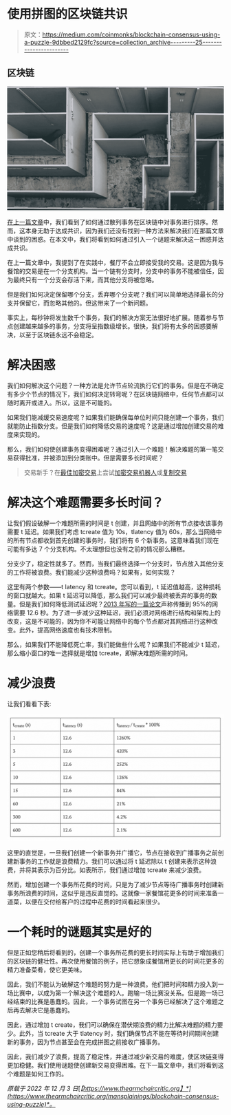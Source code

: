 # 使用拼图的区块链共识

> 原文：<https://medium.com/coinmonks/blockchain-consensus-using-a-puzzle-9dbbed2129fc?source=collection_archive---------25----------------------->

## 区块链

![](img/0e6a13c06dcba4abf37a87c11ebccd9b.png)

[在上一篇文章](https://www.thearmchaircritic.org/mansplainings/establishing-an-order-of-transactions-in-blockchain)中，我们看到了如何通过散列事务在区块链中对事务进行排序。然而，这本身无助于达成共识，因为我们还没有找到一种方法来解决我们在那篇文章中谈到的困惑。在本文中，我们将看到如何通过引入一个谜题来解决这一困惑并达成共识。

在上一篇文章中，我提到了在实践中，餐厅不会立即接受我的交易。这是因为我与餐馆的交易是在一个分支机构。当一个链有分支时，分支中的事务不能被信任，因为最终只有一个分支会存活下来，而其他分支将被忽略。

但是我们如何决定保留哪个分支，丢弃哪个分支呢？我们可以简单地选择最长的分支并保留它，而忽略其他的。但这带来了一个新问题。

事实上，每秒钟将发生数千个事务，我们的解决方案无法很好地扩展。随着参与节点创建越来越多的事务，分支将呈指数级增长。很快，我们将有太多的困惑要解决，以至于区块链永远不会稳定。

# 解决困惑

我们如何解决这个问题？一种方法是允许节点轮流执行它们的事务。但是在不确定有多少个节点的情况下，我们如何决定转弯呢？在区块链网络中，任何节点都可以随时离开或进入。所以，这是不可能的。

如果我们能减缓交易速度呢？如果我们能确保每单位时间只能创建一个事务，我们就能防止指数分支。但是我们如何降低交易的速度呢？这是通过增加创建交易的难度来实现的。

那么，我们如何使创建事务变得困难呢？通过引入一个难题！解决难题的第一笔交易获得批准，并被添加到分类账中。但是需要多长时间呢？

> 交易新手？在[最佳加密交易](/coinmonks/crypto-exchange-dd2f9d6f3769)上尝试[加密交易机器人](/coinmonks/crypto-trading-bot-c2ffce8acb2a)或[复制交易](/coinmonks/top-10-crypto-copy-trading-platforms-for-beginners-d0c37c7d698c)

# 解决这个难题需要多长时间？

让我们假设破解一个难题所需的时间是 t 创建，并且网络中的所有节点接收该事务需要 t 延迟。如果我们考虑 tcreate 值为 10s，tlatency 值为 60s，那么当网络中的所有节点都收到首先创建的事务时，我们将有 6 个新事务。这意味着我们现在可能有多达 7 个分支机构。不太理想但也没有之前的情况那么糟糕。

分支少了，稳定性就多了。然而，当我们最终选择一个分支时，节点放入其他分支的工作将被浪费。我们能减少这种浪费吗？如果有，如何实现？

这里有两个参数——t latency 和 tcreate。您可以看到，t 延迟值越高，这种损耗的窗口就越大。如果 t 延迟可以降低，那么我们可以减少最终被丢弃的事务的数量。但是我们如何降低测试延迟呢？[2013 年写的一篇论文](https://tik-old.ee.ethz.ch/file//49318d3f56c1d525aabf7fda78b23fc0/P2P2013_041.pdf)声称传播到 95%的网络需要 12.6 秒。为了进一步减少这种延迟，我们必须对网络进行结构和架构上的改变，这是不可能的，因为你不可能让网络中的每个节点都对其网络进行这种改变。此外，提高网络速度也有技术限制。

那么，如果我们不能降低死亡率，我们能做些什么呢？如果我们不能减少 t 延迟，那么缩小窗口的唯一选择就是增加 tcreate，即解决难题所需的时间。

# 减少浪费

让我们看看下表:

![](img/d705e52ac3832dbc891d3687897077dd.png)

这里的直觉是，一旦我们创建一个新事务并广播它，节点在接收到广播事务之前创建新事务的工作就是浪费精力。我们可以通过将 t 延迟除以 t 创建来表示这种浪费，并将其表示为百分比。如表所示，我们通过增加 tcreate 来减少浪费。

然而，增加创建一个事务所花费的时间，只是为了减少节点等待广播事务时创建新事务所浪费的时间，这似乎是违反直觉的。这就像一家餐馆花更多的时间来准备一道菜，以便在交付给客户的过程中花费的时间看起来很少。

# 一个耗时的谜题其实是好的

但是正如您稍后将看到的，创建一个事务所花费的更长时间实际上有助于增加我们的区块链的健壮性。再次使用餐馆的例子，把它想象成餐馆用更长的时间花更多的精力准备菜肴，使它更美味。

因此，我们不能认为破解这个难题的努力是一种浪费。他们把时间和精力投入到一场比赛中，以成为第一个解决这个难题的人。跑输一场比赛没关系。但是跑一场已经结束的比赛是愚蠢的。因此，一个事务试图在另一个事务已经解决了这个难题之后再去解决它是愚蠢的。

因此，通过增加 t create，我们可以确保在潜伏期浪费的精力比解决难题的精力要少。此外，当 tcreate 大于 tlatency 时，我们确保节点不能在等待时间期间创建新的事务，因为节点甚至会在完成拼图之前接收广播事务。

因此，我们减少了浪费，提高了稳定性，并通过减少新交易的难度，使区块链变得更加稳健。我们使用谜题使创建新交易变得困难。在下一篇文章中，我们将看到这个难题是如何工作的。

*原载于 2022 年 12 月 3 日*[*【https://www.thearmchaircritic.org】*](https://www.thearmchaircritic.org/mansplainings/blockchain-consensus-using-puzzle)*。*